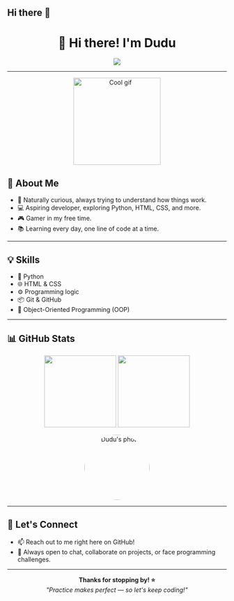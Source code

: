 ## Hi there 👋

<h1 align="center">👋 Hi there! I'm Dudu</h1>
<p align="center">
  <img src="https://readme-typing-svg.demolab.com/?lines=Developer+in+progress;Passionate+about+technology;Learning+something+new+every+day!" />
</p>

---

<p align="center">
  <img src="https://media2.giphy.com/media/v1.Y2lkPTc5MGI3NjExMmJlcjFheWR1djZtcm1rOGQ4cHh2OWF1Z3Z1dDZka25ibDk5dmR3ZCZlcD12MV9pbnRlcm5hbF9naWZfYnlfaWQmY3Q9Zw/1Dqaeosmm7K5yV8FWb/giphy.gifhttps://media.giphy.com/media/v1.Y2lkPTc5MGI3NjExdW91b3prdmUyejVyc2lnNWtvMnZ0MW1yNzFkeW1qcmsyM2phbTd0NiZlcD12MV9naWZzX3NlYXJjaCZjdD1n/utio7lyz4Ehl6/giphy.gif" alt="Cool gif" width="200" />
</p>


## 🚀 About Me

- 🧠 Naturally curious, always trying to understand how things work.
- 💻 Aspiring developer, exploring Python, HTML, CSS, and more.
- 🎮 Gamer in my free time.
- 📚 Learning every day, one line of code at a time.

---

## 💡 Skills

- 🐍 Python
- 🌐 HTML & CSS
- ⚙️ Programming logic
- 📦 Git & GitHub
- 🧱 Object-Oriented Programming (OOP)

---

## 📊 GitHub Stats

<p align="center">
  <img src="https://github-readme-stats.vercel.app/api?username=Dudu-2007&show_icons=true&theme=radical" height="165">
  <img src="https://github-readme-stats.vercel.app/api/top-langs/?username=Dudu-2007&layout=compact&theme=radical" height="165">
</p>

<p align="center">
  <img src="https://i.pinimg.com/736x/be/79/9e/be799e9196162a0a3c8c6a0ad25d4808.jpg" alt="Dudu's photo" width="150" style="border-radius: 50%;" />
</p>

---

## 🤝 Let's Connect

- 📫 Reach out to me right here on GitHub!
- 💬 Always open to chat, collaborate on projects, or face programming challenges.

---

<p align="center">
  <b>Thanks for stopping by! ⭐</b><br>
  <i>"Practice makes perfect — so let's keep coding!"</i>
</p>
